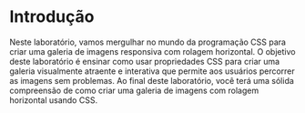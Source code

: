 # Introdução

Neste laboratório, vamos mergulhar no mundo da programação CSS para criar uma galeria de imagens responsiva com rolagem horizontal. O objetivo deste laboratório é ensinar como usar propriedades CSS para criar uma galeria visualmente atraente e interativa que permite aos usuários percorrer as imagens sem problemas. Ao final deste laboratório, você terá uma sólida compreensão de como criar uma galeria de imagens com rolagem horizontal usando CSS.
